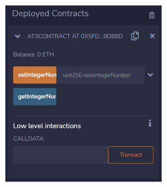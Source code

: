 <div style="display: inline_block" align="center"><br>
  <img align="center" width="500" src="../assets/Deployed-Contract.png"></img>
</div>
